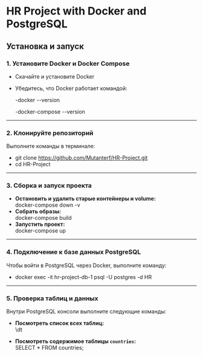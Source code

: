 # HR Project with Docker and PostgreSQL

## Установка и запуск
### 1. Установите Docker и Docker Compose
- Скачайте и установите Docker
- Убедитесь, что Docker работает командой:

  -docker --version

  -docker-compose --version

---

### 2. Клонируйте репозиторий
Выполните команды в терминале:
  - git clone https://github.com/Mutanterf/HR-Project.git
  - cd HR-Project

---

### 3. Сборка и запуск проекта
- **Остановить и удалить старые контейнеры и volume:**  
  docker-compose down -v
- **Собрать образы:**  
  docker-compose build
- **Запустить проект:**  
  docker-compose up

---

### 4. Подключение к базе данных PostgreSQL
Чтобы войти в PostgreSQL через Docker, выполните команду:

- docker exec -it hr-project-db-1 psql -U postgres -d HR

---

### 5. Проверка таблиц и данных
Внутри PostgreSQL консоли выполните следующие команды:

- **Посмотреть список всех таблиц:**  
  \dt

- **Посмотреть содержимое таблицы `countries`:**  
  SELECT * FROM countries;

